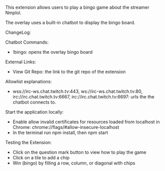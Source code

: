 This extension allows users to play a bingo game about the streamer Nmplol.

The overlay uses a built-in chatbot to display the bingo board.

ChangeLog:

Chatbot Commands:

- !bingo: opens the overlay bingo board

External Links:

- View Git Repo: the link to the git repo of the extension

Allowlist explanations:

- wss://irc-ws.chat.twitch.tv:443, ws://irc-ws.chat.twitch.tv:80, irc://irc.chat.twitch.tv:6667, irc://irc.chat.twitch.tv:6697: urls the the chatbot connects to.

Start the application locally:

- Enable allow invalid certificates for resources loaded from localhost in Chrome: chrome://flags/#allow-insecure-localhost
- In the terminal run npm install, then npm start

Testing the Extension:

- Click on the question mark button to view how to play the game
- Click on a tile to add a chip
- Win (bingo) by filling a row, column, or diagonal with chips
